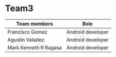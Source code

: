 # Team3

| Team members | Role |
| ------------- | ------------- |
| Francisco Gomez  | Android developer   |
| Agustin Valadez  | Android developer  |
| Mark Kenneth R Ragasa | Android developer  |
